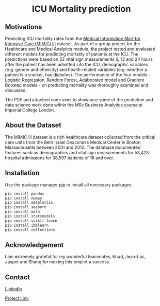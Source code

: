 <h1 align="center">ICU Mortality prediction</h1>

## Motivations
Predicting ICU mortality rates from the [Medical Information Mart for Intensive Care (MIMIC) III](https://mimic.mit.edu/) dataset. As part of a group project for the Healthcare and Medical Analytics module, the project tested and evaluated different models for predicting mortality of patients at the ICU. The predictions were based on 22 vital sign measurements 6, 12 and 24 hours after the patient has been admitted into the ICU, demographic variables (e.g. gender and ethnicity) and health-related variables (e.g. whether a patient is a smoker, has diabetes). The performance of the four models - Logistic Regression, Random Forest, Adaboosted model and Gradient Boosted models - on predicting mortality was thoroughly examined and discussed.

The PDF and attached code aims to showcase some of the prediction and data science work done within the MSc Business Analytics course at Imperial College London.

## About the Dataset
The MIMIC III dataset is a rich healthcare dataset collected from the critical care units from the Beth Israel Deaconess Medical Center in Boston, Massachusetts between 2001 and 2012. The database documented features such as demographics and vital sign measurements for 53,423 hospital admissions for 38,597 patients of 16 and over. 

## Installation

Use the package manager [pip](https://pip.pypa.io/en/stable/) to install all necessary packages.

```bash
pip install pandas
pip install numpy
pip install matplotlib
pip install seaborn
pip install math
pip install statsmodels
pip install scikit-learn
pip install imblearn
pip install collections
```
## Acknowledgement

I am extremely grateful for my wonderful teammates, Knud, Jean-Luc, Jasper and Shang for making this project a success.

## Contact
[LinkedIn](https://www.linkedin.com/in/florenceyeung/)

[Project Link](https://github.com/florence26/ICU_mortality)
